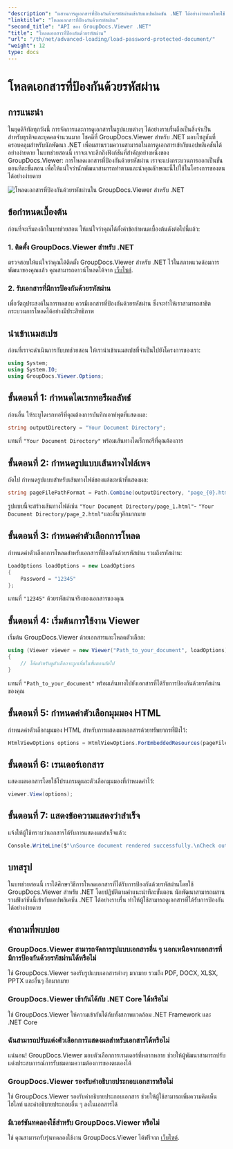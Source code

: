 ```yaml
---
"description": "ผสานการดูเอกสารที่ป้องกันด้วยรหัสผ่านเข้ากับแอปพลิเคชัน .NET ได้อย่างง่ายดายโดยใช้ GroupDocs.Viewer สำหรับ .NET ปฏิบัติตามบทช่วยสอนทีละขั้นตอนของเราเพื่อการใช้งานที่ราบรื่น"
"linktitle": "โหลดเอกสารที่ป้องกันด้วยรหัสผ่าน"
"second_title": "API ของ GroupDocs.Viewer .NET"
"title": "โหลดเอกสารที่ป้องกันด้วยรหัสผ่าน"
"url": "/th/net/advanced-loading/load-password-protected-document/"
"weight": 12
type: docs
---
```

# โหลดเอกสารที่ป้องกันด้วยรหัสผ่าน

## การแนะนำ
ในยุคดิจิทัลทุกวันนี้ การจัดการและการดูเอกสารในรูปแบบต่างๆ ได้อย่างราบรื่นถือเป็นสิ่งจำเป็นสำหรับธุรกิจและบุคคลจำนวนมาก โชคดีที่ GroupDocs.Viewer สำหรับ .NET มอบโซลูชันที่ครอบคลุมสำหรับนักพัฒนา .NET เพื่อผสานรวมความสามารถในการดูเอกสารเข้ากับแอปพลิเคชันได้อย่างง่ายดาย ในบทช่วยสอนนี้ เราจะเจาะลึกถึงฟังก์ชันที่สำคัญอย่างหนึ่งของ GroupDocs.Viewer: การโหลดเอกสารที่ป้องกันด้วยรหัสผ่าน เราจะแบ่งกระบวนการออกเป็นขั้นตอนทีละขั้นตอน เพื่อให้แน่ใจว่านักพัฒนาสามารถทำตามและนำคุณลักษณะนี้ไปใช้ในโครงการของตนได้อย่างง่ายดาย

![โหลดเอกสารที่ป้องกันด้วยรหัสผ่านใน GroupDocs.Viewer สำหรับ .NET](/viewer/advanced-loading/load-password-protected-documents-img.png)

## ข้อกำหนดเบื้องต้น
ก่อนที่จะเริ่มลงลึกในบทช่วยสอน ให้แน่ใจว่าคุณได้ตั้งค่าข้อกำหนดเบื้องต้นดังต่อไปนี้แล้ว:
### 1. ติดตั้ง GroupDocs.Viewer สำหรับ .NET
ตรวจสอบให้แน่ใจว่าคุณได้ติดตั้ง GroupDocs.Viewer สำหรับ .NET ไว้ในสภาพแวดล้อมการพัฒนาของคุณแล้ว คุณสามารถดาวน์โหลดได้จาก [เว็บไซต์](https://releases-groupdocs.com/viewer/net/).
### 2. รับเอกสารที่มีการป้องกันด้วยรหัสผ่าน
เพื่อวัตถุประสงค์ในการทดสอบ ควรมีเอกสารที่ป้องกันด้วยรหัสผ่าน ซึ่งจะทำให้เราสามารถสาธิตกระบวนการโหลดได้อย่างมีประสิทธิภาพ

## นำเข้าเนมสเปซ
ก่อนที่เราจะดำเนินการกับบทช่วยสอน ให้เรานำเข้าเนมสเปซที่จำเป็นไปยังโครงการของเรา:
```csharp
using System;
using System.IO;
using GroupDocs.Viewer.Options;
```

## ขั้นตอนที่ 1: กำหนดไดเรกทอรีผลลัพธ์
ก่อนอื่น ให้ระบุไดเรกทอรีที่คุณต้องการบันทึกเอาท์พุตที่แสดงผล:
```csharp
string outputDirectory = "Your Document Directory";
```
แทนที่ `"Your Document Directory"` พร้อมเส้นทางไดเร็กทอรีที่คุณต้องการ
## ขั้นตอนที่ 2: กำหนดรูปแบบเส้นทางไฟล์เพจ
ถัดไป กำหนดรูปแบบสำหรับเส้นทางไฟล์ของแต่ละหน้าที่แสดงผล:
```csharp
string pageFilePathFormat = Path.Combine(outputDirectory, "page_{0}.html");
```
รูปแบบนี้จะสร้างเส้นทางไฟล์เช่น `"Your Document Directory/page_1.html"`- `"Your Document Directory/page_2.html"`และอื่นๆอีกมากมาย
## ขั้นตอนที่ 3: กำหนดค่าตัวเลือกการโหลด
กำหนดค่าตัวเลือกการโหลดสำหรับเอกสารที่ป้องกันด้วยรหัสผ่าน รวมถึงรหัสผ่าน:
```csharp
LoadOptions loadOptions = new LoadOptions
{
    Password = "12345"
};
```
แทนที่ `"12345"` ด้วยรหัสผ่านจริงของเอกสารของคุณ
## ขั้นตอนที่ 4: เริ่มต้นการใช้งาน Viewer
เริ่มต้น GroupDocs.Viewer ด้วยเอกสารและโหลดตัวเลือก:
```csharp
using (Viewer viewer = new Viewer("Path_to_your_document", loadOptions))
{
    // โค้ดสำหรับดูตัวเลือกจะถูกเพิ่มในขั้นตอนถัดไป
}
```
แทนที่ `"Path_to_your_document"` พร้อมเส้นทางไปยังเอกสารที่ได้รับการป้องกันด้วยรหัสผ่านของคุณ
## ขั้นตอนที่ 5: กำหนดค่าตัวเลือกมุมมอง HTML
กำหนดค่าตัวเลือกมุมมอง HTML สำหรับการแสดงผลเอกสารด้วยทรัพยากรที่ฝังไว้:
```csharp
HtmlViewOptions options = HtmlViewOptions.ForEmbeddedResources(pageFilePathFormat);
```
## ขั้นตอนที่ 6: เรนเดอร์เอกสาร
แสดงผลเอกสารโดยใช้โปรแกรมดูและตัวเลือกมุมมองที่กำหนดค่าไว้:
```csharp
viewer.View(options);
```
## ขั้นตอนที่ 7: แสดงข้อความแสดงว่าสำเร็จ
แจ้งให้ผู้ใช้ทราบว่าเอกสารได้รับการแสดงผลสำเร็จแล้ว:
```csharp
Console.WriteLine($"\nSource document rendered successfully.\nCheck output in {outputDirectory}.");
```

## บทสรุป
ในบทช่วยสอนนี้ เราได้ศึกษาวิธีการโหลดเอกสารที่ได้รับการป้องกันด้วยรหัสผ่านโดยใช้ GroupDocs.Viewer สำหรับ .NET โดยปฏิบัติตามคำแนะนำทีละขั้นตอน นักพัฒนาสามารถผสานรวมฟังก์ชันนี้เข้ากับแอปพลิเคชัน .NET ได้อย่างราบรื่น ทำให้ผู้ใช้สามารถดูเอกสารที่ได้รับการป้องกันได้อย่างง่ายดาย
## คำถามที่พบบ่อย
### GroupDocs.Viewer สามารถจัดการรูปแบบเอกสารอื่น ๆ นอกเหนือจากเอกสารที่มีการป้องกันด้วยรหัสผ่านได้หรือไม่
ใช่ GroupDocs.Viewer รองรับรูปแบบเอกสารต่างๆ มากมาย รวมถึง PDF, DOCX, XLSX, PPTX และอื่นๆ อีกมากมาย
### GroupDocs.Viewer เข้ากันได้กับ .NET Core ได้หรือไม่
ใช่ GroupDocs.Viewer ให้ความเข้ากันได้กับทั้งสภาพแวดล้อม .NET Framework และ .NET Core
### ฉันสามารถปรับแต่งตัวเลือกการแสดงผลสำหรับเอกสารได้หรือไม่
แน่นอน! GroupDocs.Viewer มอบตัวเลือกการเรนเดอร์ที่หลากหลาย ช่วยให้ผู้พัฒนาสามารถปรับแต่งประสบการณ์การรับชมตามความต้องการของตนเองได้
### GroupDocs.Viewer รองรับคำอธิบายประกอบเอกสารหรือไม่
ใช่ GroupDocs.Viewer รองรับคำอธิบายประกอบเอกสาร ช่วยให้ผู้ใช้สามารถเพิ่มความคิดเห็น ไฮไลท์ และคำอธิบายประกอบอื่น ๆ ลงในเอกสารได้
### มีเวอร์ชันทดลองใช้สำหรับ GroupDocs.Viewer หรือไม่
ใช่ คุณสามารถรับรุ่นทดลองใช้งาน GroupDocs.Viewer ได้ฟรีจาก [เว็บไซต์](https://releases-groupdocs.com/).